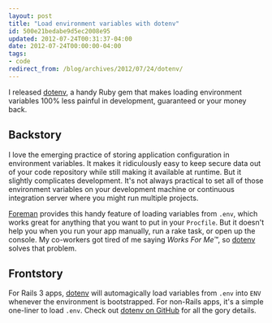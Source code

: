 ```yaml
---
layout: post
title: "Load environment variables with dotenv"
id: 500e21bedabe9d5ec2008e95
updated: 2012-07-24T00:31:37-04:00
date: 2012-07-24T00:00:00-04:00
tags:
- code
redirect_from: /blog/archives/2012/07/24/dotenv/
---
```


I released [dotenv](https://github.com/bkeepers/dotenv), a handy Ruby gem that makes loading environment variables 100% less painful in development, guaranteed or your money back.

Backstory
---------

I love the emerging practice of storing application configuration in environment variables. It makes it ridiculously easy to keep secure data out of your code repository while still making it available at runtime. But it slightly complicates development. It's not always practical to set all of those environment variables on your development machine or continuous integration server where you might run multiple projects.

[Foreman](https://github.com/ddollar/foreman) provides this handy feature of loading variables from `.env`, which works great for anything that you want to put in your `Procfile`. But it doesn't help you when you run your app manually, run a rake task, or open up the console. My co-workers got tired of me saying *Works For Me™*, so [dotenv](https://github.com/bkeepers/dotenv) solves that problem.

Frontstory
----------

For Rails 3 apps, [dotenv](https://github.com/bkeepers/dotenv) will automagically load variables from `.env` into `ENV` whenever the environment is bootstrapped. For non-Rails apps, it's a simple one-liner to load `.env`. Check out [dotenv on GitHub](https://github.com/bkeepers/dotenv) for all the gory details.
